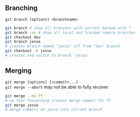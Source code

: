 ## Branching

`git branch [options] <branchname>`

```bash
git branch # show all branches with current marked with *
git branch -vv # show all local and tracked remote branches
git checkout dev
git branch jesse
# creates branch named "jesse" off from "dev" branch
git checkout -b jesse
# creates and switch to branch "jesse"
```

## Merging

`git merge [options] [<commit>...]`  
`git merge --abort` may not be able to fully recover

```bash
git merge --no-ff
# no fast forwarding creates merge commit for FF
git merge jesse
# merge commits on jesse into current branch
```
